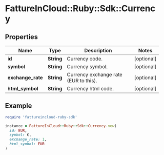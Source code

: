 # FattureInCloud::Ruby::Sdk::Currency

## Properties

| Name | Type | Description | Notes |
| ---- | ---- | ----------- | ----- |
| **id** | **String** | Currency code. | [optional] |
| **symbol** | **String** | Currency symbol. | [optional] |
| **exchange_rate** | **String** | Currency exchange rate (EUR to this). | [optional] |
| **html_symbol** | **String** | Currency html code. | [optional] |

## Example

```ruby
require 'fattureincloud-ruby-sdk'

instance = FattureInCloud::Ruby::Sdk::Currency.new(
  id: EUR,
  symbol: €,
  exchange_rate: 1,
  html_symbol: EUR
)
```

